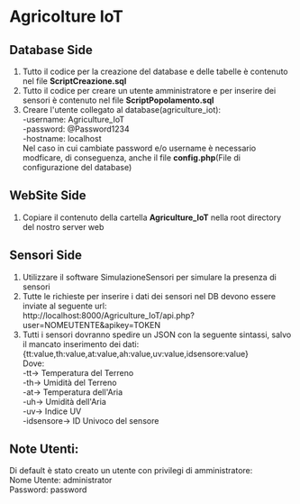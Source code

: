 # Agricolture IoT

## Database Side
1. Tutto il codice per la creazione del database e delle tabelle è contenuto nel file **ScriptCreazione.sql**
2. Tutto il codice per creare un utente amministratore e per inserire dei sensori è contenuto nel file **ScriptPopolamento.sql**
3. Creare l'utente collegato al database(agriculture_iot):<br>
    -username: Agriculture_IoT<br>
    -password: @Password1234<br>
    -hostname: localhost<br>
   Nel caso in cui cambiate password e/o username è necessario modficare, di conseguenza, anche il file **config.php**(File di configurazione del database)


## WebSite Side
1. Copiare il contenuto della cartella **Agriculture_IoT** nella root directory del nostro server web


## Sensori Side
1. Utilizzare il software SimulazioneSensori per simulare la presenza di sensori
2. Tutte le richieste per inserire i dati dei sensori nel DB devono essere inviate al seguente url:<br>
    http://localhost:8000/Agriculture_IoT/api.php?user=NOMEUTENTE&apikey=TOKEN
3. Tutti i sensori dovranno spedire un JSON con la seguente sintassi, salvo il mancato inserimento dei dati:<br>
    {tt:value,th:value,at:value,ah:value,uv:value,idsensore:value}<br>
    Dove:<br>
    -tt-> Temperatura del Terreno<br>
    -th-> Umidità del Terreno<br>
    -at-> Temperatura dell'Aria<br>
    -uh-> Umidità dell'Aria<br>
    -uv-> Indice UV<br>
    -idsensore-> ID Univoco del sensore<br>


## Note Utenti:
  Di default è stato creato un utente con privilegi di amministratore:<br>
   Nome Utente: administrator<br>
   Password: password<br>